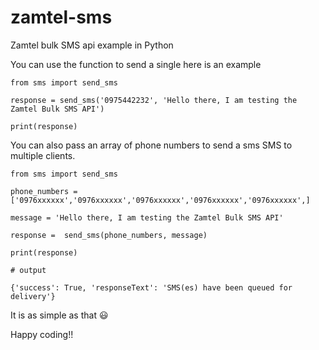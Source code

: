 # zamtel-sms
Zamtel bulk SMS api example in Python

You can use the function to send a single here is an example

```
from sms import send_sms

response = send_sms('0975442232', 'Hello there, I am testing the Zamtel Bulk SMS API')

print(response)
```

You can also pass an array of phone numbers to send a sms SMS to multiple clients. 

```
from sms import send_sms

phone_numbers = ['0976xxxxxx','0976xxxxxx','0976xxxxxx','0976xxxxxx','0976xxxxxx',]

message = 'Hello there, I am testing the Zamtel Bulk SMS API'

response =  send_sms(phone_numbers, message)

print(response)

# output

{'success': True, 'responseText': 'SMS(es) have been queued for delivery'}

```

It is as simple as that 😃

Happy coding!!
